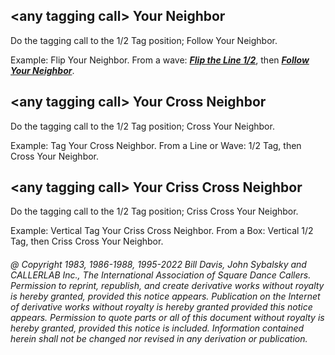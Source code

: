 
## \<any tagging call> Your Neighbor

Do the tagging call to the 1/2 Tag position; Follow Your Neighbor.

Example: Flip Your Neighbor. From a wave:
***[Flip the Line 1/2](../c1/flip_the_line.md)***,
then ***[Follow Your Neighbor](../plus/follow_your_neighbor.md)***.

## \<any tagging call> Your Cross Neighbor

Do the tagging call to the 1/2 Tag position; Cross Your Neighbor.

Example: Tag Your Cross Neighbor.
From a Line or Wave: 1/2 Tag, then Cross Your Neighbor.

## \<any tagging call> Your Criss Cross Neighbor

Do the tagging call to the 1/2 Tag position; Criss Cross Your Neighbor.

Example: Vertical Tag Your Criss Cross Neighbor.
From a Box: Vertical 1/2 Tag, then
Criss Cross Your Neighbor.

###### @ Copyright 1983, 1986-1988, 1995-2022 Bill Davis, John Sybalsky and CALLERLAB Inc., The International Association of Square Dance Callers. Permission to reprint, republish, and create derivative works without royalty is hereby granted, provided this notice appears. Publication on the Internet of derivative works without royalty is hereby granted provided this notice appears. Permission to quote parts or all of this document without royalty is hereby granted, provided this notice is included. Information contained herein shall not be changed nor revised in any derivation or publication.
